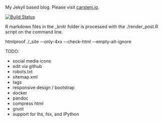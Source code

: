My Jekyll based blog. Please visit [carstenj.io](http://carstenj.io/).

[![Build Status](https://travis-ci.org/carsten-j/blog.svg?branch=master)](https://travis-ci.org/carsten-j/blog)


R markdown files in the _knitr folder is processed with the
./render_post.R <inputfile>
script on the command line.

htmlproof ./_site --only-4xx  --check-html --empty-alt-ignore

TODO:

  * social media icons
  * edit via github
  * robots.txt
  * sitemap.xml
  * tags
  * responsive design / bootstrap
  * docker
  * pandoc 
  * compress html
  * grunt
  * support for lhs, fsx, and IPython

  